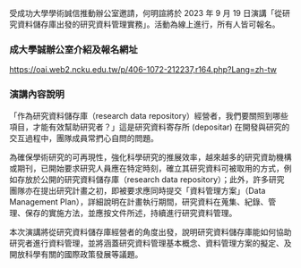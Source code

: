 受成功大學學術誠信推動辦公室邀請，何明諠將於 2023 年 9 月 19 日演講「從研究資料儲存庫出發的研究資料管理實務」。活動為線上進行，所有人皆可報名。

### 成大學誠辦公室介紹及報名網址
https://oai.web2.ncku.edu.tw/p/406-1072-212237,r164.php?Lang=zh-tw

### 演講內容說明
「作為研究資料儲存庫（research data repository）經營者，我們要關照到哪些項目，才能有效幫助研究者？」這是研究資料寄存所 (depositar) 在開發與研究的交互過程中，團隊成員常捫心自問的問題。

為確保學術研究的可再現性，強化科學研究的推展效率，越來越多的研究資助機構或期刊，已開始要求研究人員應在特定時刻，確立其研究資料可被取用的方式，例如存放於公開的研究資料儲存庫（research data repository）；此外，許多研究團隊亦在提出研究計畫之初，即被要求應同時提交「資料管理方案」（Data Management Plan），詳細說明在計畫執行期間，研究資料在蒐集、紀錄、管理、保存的實施方法，並應按文件所述，持續進行研究資料管理。

本次演講將從研究資料儲存庫經營者的角度出發，說明研究資料儲存庫能如何協助研究者進行資料管理，並將涵蓋研究資料管理基本概念、資料管理方案的擬定、及開放科學有關的國際政策發展等議題。

